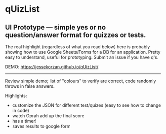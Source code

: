 # qUizList
## UI Prototype &mdash; simple yes or no question/answer format for quizzes or tests.

The real highlight (regardless of what you read below) here is probably showing how to use Google Sheets/Forms for a DB for an application. Pretty easy to understand, useful for prototyping. Submit an issue if you have q's.

DEMO: https://jessekorzan.github.io/qUizList/

---

Review simple demo; list of "colours" to verify are correct, code randomly throws in false answers.

Highlights:
- customize the JSON for different test/quizes (easy to see how to change in code)
- watch Oprah add up the final score
- has a timer!
- saves results to google form

